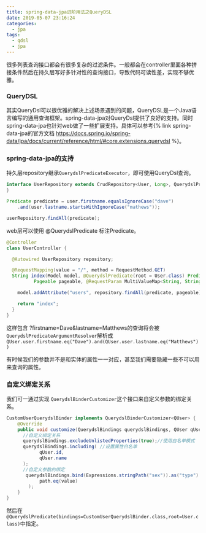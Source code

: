 ```yaml
---
title: spring-data-jpa进阶用法之QueryDSL
date: 2019-05-07 23:16:24
categories:
  - jpa
tags:
  - qdsl
  - jpa
---
```


很多列表查询接口都会有很多复杂的过滤条件。一般都会在controller里面各种拼接条件然后在持久层写好多针对性的查询接口，导致代码可读性差，实现不够优雅。

### QueryDSL
其实QueryDsl可以很优雅的解决上述场景遇到的问题，QueryDSL是一个Java语言编写的通用查询框架。spring-data-jpa对QueryDsl提供了良好的支持。同时spring-data-jpa也针对web做了一些扩展支持。具体可以参考{% link spring-data-jpa的官方文档 https://docs.spring.io/spring-data/jpa/docs/current/reference/html/#core.extensions.querydsl  %}。

### spring-data-jpa的支持

持久层repository继承`QuerydslPredicateExecutor`，即可使用QueryDsl查询。
```java
interface UserRepository extends CrudRepository<User, Long>, QuerydslPredicateExecutor<User> {
}

Predicate predicate = user.firstname.equalsIgnoreCase("dave")
	.and(user.lastname.startsWithIgnoreCase("mathews"));

userRepository.findAll(predicate);
```
web层可以使用 @QuerydslPredicate 标注Predicate。

```java
@Controller
class UserController {

  @Autowired UserRepository repository;

  @RequestMapping(value = "/", method = RequestMethod.GET)
  String index(Model model, @QuerydslPredicate(root = User.class) Predicate predicate,    
          Pageable pageable, @RequestParam MultiValueMap<String, String> parameters) {

    model.addAttribute("users", repository.findAll(predicate, pageable));

    return "index";
  }
}
```
这样包含 ?firstname=Dave&lastname=Matthews的查询将会被`QuerydslPredicateArgumentResolver`解析成 `QUser.user.firstname.eq("Dave").and(QUser.user.lastname.eq("Matthews"))`

有时候我们的参数并不是和实体的属性一一对应，甚至我们需要隐藏一些不可以用来查询的属性。
### 自定义绑定关系
我们可一通过实现 `QuerydslBinderCustomizer`这个接口来自定义参数的绑定关系。
```java
CustomUserQuerydslBinder implements QuerydslBinderCustomizer<QUser> {
    @Override
    public void customize(QuerydslBindings querydslBindings, QUser qUser) {
      //自定义绑定关系
      querydslBindings.excludeUnlistedProperties(true);//使用白名单模式
      querydslBindings.including( //设置属性白名单
            qUser.id,
            qUser.name
      );
      //自定义参数的绑定
       querydslBindings.bind(Expressions.stringPath("sex")).as("type").first((path,value)->
            path.eq(value)
        );
    }
}

```
然后在 `@QuerydslPredicate(bindings=CustomUserQuerydslBinder.class,root=User.class)`中指定。